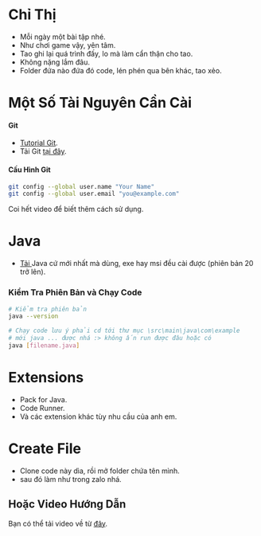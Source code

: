 # Chỉ Thị

- Mỗi ngày một bài tập nhé.
- Như chơi game vậy, yên tâm.
- Tao ghi lại quá trình đấy, lo mà làm cẩn thận cho tao.
- Không nặng lắm đâu.
- Folder đứa nào đứa đó code, lén phén qua bên khác, tao xẻo.

# Một Số Tài Nguyên Cần Cài

#### Git
- [Tutorial Git](https://www.youtube.com/watch?v=PZ-8qox9Qpw).
- Tải Git [tại đây](https://git-scm.com/downloads).

#### Cấu Hình Git

```bash
git config --global user.name "Your Name"
git config --global user.email "you@example.com"
```
Coi hết video để biết thêm cách sử dụng.

# Java
- [Tải ](https://www.oracle.com/java/technologies/downloads/)Java cứ mới nhất mà dùng, exe hay msi đều cài được (phiên bản 20 trở lên).

### Kiểm Tra Phiên Bản và Chạy Code

```bash
# Kiểm tra phiên bản
java --version

# Chạy code lưu ý phải cd tới thư mục \src\main\java\com\example
# mới java ... được nhá :> không ấn run được đâu hoặc có
java [filename.java]
```

# Extensions
- Pack for Java.
- Code Runner.
- Và các extension khác tùy nhu cầu của anh em.

# Create File
- Clone code này dìa, rồi mở folder chứa tên mình.
- sau đó làm như trong zalo nhá.

## Hoặc Video Hướng Dẫn
Bạn có thể tải video về từ [đây](audio/CreatelFile.mkv).
